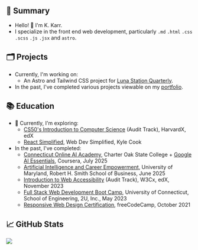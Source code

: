 ## 📝 Summary

- Hello! 👋 I'm K. Karr.
- I specialize in the front end web development, particularly `.md` `.html` `.css` `.scss` `.js` `.jsx` and `astro`.

## 🗂️ Projects

- Currently, I'm working on:
  - An Astro and Tailwind CSS project for [Luna Station Quarterly](https://github.com/jenniferlynparsons/lunastationquarterly).
- In the past, I've completed various projects viewable on my [portfolio](https://kkarrwrites.carrd.co/).

## 📚 Education

- 📖 Currently, I'm exploring:
  - [CS50's Introduction to Computer Science](https://www.edx.org/learn/computer-science/harvard-university-cs50-s-introduction-to-computer-science) (Audit Track), HarvardX, edX
  - [React Simplified](https://reactsimplified.com/), Web Dev Simplified, Kyle Cook
- In the past, I've completed:
  - [Connecticut Online AI Academy](https://www.charteroak.edu/ai-academy/), Charter Oak State College + [Google AI Essentials](https://www.coursera.org/google-specializations/ai-essentials-gwg), Coursera, July 2025
  - [Artificial Intelligence and Career Empowerment](https://www.rhsmith.umd.edu/programs/executive-education/learning-opportunities-individuals/free-online-certificate-artificial-intelligence-and-career-empowerment), University of Maryland, Robert H. Smith School of Business, June 2025
  - [Introduction to Web Accessibility](https://www.edx.org/learn/web-accessibility/the-world-wide-web-consortium-w3c-introduction-to-web-accessibility) (Audit Track), W3Cx, edX, November 2023
  - [Full Stack Web Development Boot Camp](https://2u.com/about/boot-camps/), University of Connecticut, School of Engineering, 2U, Inc., May 2023
  - [Responsive Web Design Certification](https://www.freecodecamp.org/certification/kkarrwrites/responsive-web-design), freeCodeCamp, October 2021

## 📈 GitHub Stats

<img src="https://github-readme-stats.vercel.app/api/top-langs?username=kkarrwrites&layout=compact"/>
